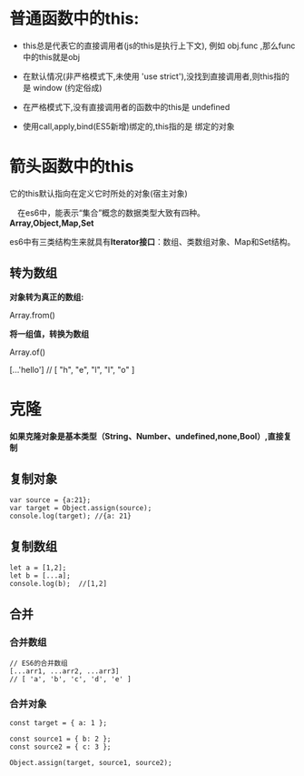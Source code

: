 # 普通函数中的this: #

- this总是代表它的直接调用者(js的this是执行上下文), 例如 obj.func ,那么func中的this就是obj

- 在默认情况(非严格模式下,未使用 'use strict'),没找到直接调用者,则this指的是 window (约定俗成)

- 在严格模式下,没有直接调用者的函数中的this是 undefined

- 使用call,apply,bind(ES5新增)绑定的,this指的是 绑定的对象


# 箭头函数中的this #

 它的this默认指向在定义它时所处的对象(宿主对象)

　在es6中，能表示“集合”概念的数据类型大致有四种。　　
　　**Array,Object,Map,Set**

es6中有三类结构生来就具有**Iterator接口**：数组、类数组对象、Map和Set结构。

## 转为数组 ##

**对象转为真正的数组:**

Array.from()

**将一组值，转换为数组**

Array.of()

[...'hello']
// [ "h", "e", "l", "l", "o" ]

# 克隆 #

**如果克隆对象是基本类型（String、Number、undefined,none,Bool）,直接复制**

## 复制对象 ##

    var source = {a:21};
    var target = Object.assign(source);
    console.log(target); //{a: 21}

## 复制数组 ##

    let a = [1,2];
    let b = [...a];
    console.log(b);  //[1,2]   


## 合并 ##

### 合并数组 ###

    // ES6的合并数组
    [...arr1, ...arr2, ...arr3]
    // [ 'a', 'b', 'c', 'd', 'e' ]

### 合并对象 ###

    const target = { a: 1 };
    
    const source1 = { b: 2 };
    const source2 = { c: 3 };
    
    Object.assign(target, source1, source2);